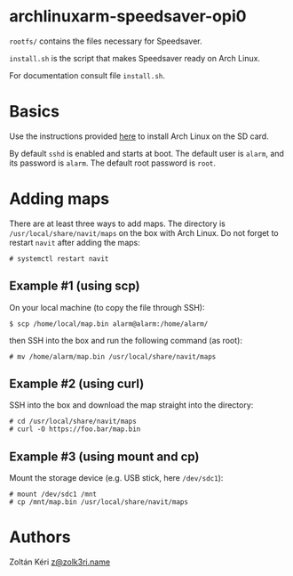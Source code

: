 archlinuxarm-speedsaver-opi0
============================

`rootfs/` contains the files necessary for Speedsaver.

`install.sh` is the script that makes Speedsaver ready on Arch Linux.

For documentation consult file `install.sh`.

# Basics

Use the instructions provided [here](https://github.com/Speedsaver/archlinuxarm-orangepi-zero) to install Arch Linux on the SD card.

By default `sshd` is enabled and starts at boot.
The default user is `alarm`, and its password is `alarm`.
The default root password is `root`.

# Adding maps

There are at least three ways to add maps.
The directory is `/usr/local/share/navit/maps` on the box with Arch Linux.
Do not forget to restart `navit` after adding the maps:

    # systemctl restart navit

## Example #1 (using scp)

On your local machine (to copy the file through SSH):

	$ scp /home/local/map.bin alarm@alarm:/home/alarm/

then SSH into the box and run the following command (as root):

	# mv /home/alarm/map.bin /usr/local/share/navit/maps

## Example #2 (using curl)

SSH into the box and download the map straight into the directory:

	# cd /usr/local/share/navit/maps
	# curl -O https://foo.bar/map.bin

## Example #3 (using mount and cp)

Mount the storage device (e.g. USB stick, here `/dev/sdc1`):

	# mount /dev/sdc1 /mnt
	# cp /mnt/map.bin /usr/local/share/navit/maps

# Authors

Zoltán Kéri <z@zolk3ri.name>
